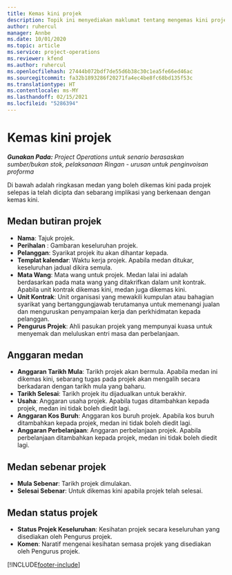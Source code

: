 ```yaml
---
title: Kemas kini projek
description: Topik ini menyediakan maklumat tentang mengemas kini projek dalam Project Operations.
author: ruhercul
manager: Annbe
ms.date: 10/01/2020
ms.topic: article
ms.service: project-operations
ms.reviewer: kfend
ms.author: ruhercul
ms.openlocfilehash: 27444b072bdf7de55d6b38c30c1ea5fe66ed46ac
ms.sourcegitcommit: fa32b1893286f20271fa4ec4be8fc68bd135f53c
ms.translationtype: HT
ms.contentlocale: ms-MY
ms.lasthandoff: 02/15/2021
ms.locfileid: "5286394"
---
```

# <a name="update-a-project"></a>Kemas kini projek

_**Gunakan Pada:** Project Operations untuk senario berasaskan sumber/bukan stok, pelaksanaan Ringan - urusan untuk penginvoisan proforma_

Di bawah adalah ringkasan medan yang boleh dikemas kini pada projek selepas ia telah dicipta dan sebarang implikasi yang berkenaan dengan kemas kini.

## <a name="project-detail-fields"></a>Medan butiran projek

- **Nama**: Tajuk projek.
- **Perihalan** : Gambaran keseluruhan projek.
- **Pelanggan**: Syarikat projek itu akan dihantar kepada.
- **Templat kalendar**: Waktu kerja projek. Apabila medan ditukar, keseluruhan jadual dikira semula.
- **Mata Wang**: Mata wang untuk projek. Medan lalai ini adalah berdasarkan pada mata wang yang ditakrifkan dalam unit kontrak. Apabila unit kontrak dikemas kini, medan juga dikemas kini.
- **Unit Kontrak**: Unit organisasi yang mewakili kumpulan atau bahagian syarikat yang bertanggungjawab terutamanya untuk memenangi jualan dan menguruskan penyampaian kerja dan perkhidmatan kepada pelanggan. 
- **Pengurus Projek**: Ahli pasukan projek yang mempunyai kuasa untuk menyemak dan meluluskan entri masa dan perbelanjaan.

## <a name="estimate-fields"></a>Anggaran medan

- **Anggaran Tarikh Mula**: Tarikh projek akan bermula. Apabila medan ini dikemas kini, sebarang tugas pada projek akan mengalih secara berkadaran dengan tarikh mula yang baharu.
- **Tarikh Selesai**: Tarikh projek itu dijadualkan untuk berakhir.
- **Usaha**: Anggaran usaha projek. Apabila tugas ditambahkan kepada projek, medan ini tidak boleh diedit lagi.
- **Anggaran Kos Buruh**: Anggaran kos buruh projek. Apabila kos buruh ditambahkan kepada projek, medan ini tidak boleh diedit lagi.
- **Anggaran Perbelanjaan**: Anggaran perbelanjaan projek. Apabila perbelanjaan ditambahkan kepada projek, medan ini tidak boleh diedit lagi.

## <a name="project-actual-fields"></a>Medan sebenar projek
- **Mula Sebenar**: Tarikh projek dimulakan.
- **Selesai Sebenar**: Untuk dikemas kini apabila projek telah selesai.

## <a name="project-status-fields"></a>Medan status projek

- **Status Projek Keseluruhan**: Kesihatan projek secara keseluruhan yang disediakan oleh Pengurus projek.
- **Komen**: Naratif mengenai kesihatan semasa projek yang disediakan oleh Pengurus projek.



[!INCLUDE[footer-include](../includes/footer-banner.md)]
